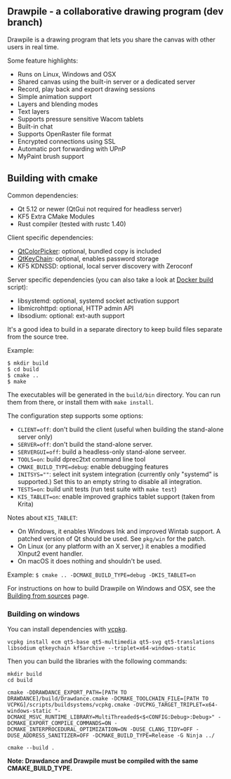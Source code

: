 Drawpile - a collaborative drawing program  (dev branch)
------------------------------------------

Drawpile is a drawing program that lets you share the canvas
with other users in real time.

Some feature highlights:

* Runs on Linux, Windows and OSX
* Shared canvas using the built-in server or a dedicated server
* Record, play back and export drawing sessions
* Simple animation support
* Layers and blending modes
* Text layers
* Supports pressure sensitive Wacom tablets
* Built-in chat
* Supports OpenRaster file format
* Encrypted connections using SSL
* Automatic port forwarding with UPnP
* MyPaint brush support

## Building with cmake

Common dependencies:
 * Qt 5.12 or newer (QtGui not required for headless server)
 * KF5 Extra CMake Modules
 * Rust compiler (tested with rustc 1.40)

Client specific dependencies:

* [QtColorPicker]: optional, bundled copy is included
* [QtKeyChain]: optional, enables password storage
* KF5 KDNSSD: optional, local server discovery with Zeroconf

Server specific dependencies (you can also take a look at [Docker build](pkg/docker/Dockerfile) script):

* libsystemd: optional, systemd socket activation support
* libmicrohttpd: optional, HTTP admin API
* libsodium: optional: ext-auth support

It's a good idea to build in a separate directory to keep build files
separate from the source tree.

Example:

    $ mkdir build
    $ cd build
    $ cmake ..
    $ make

The executables will be generated in the `build/bin` directory. You can run them from there,
or install them with `make install`.

The configuration step supports some options:

* `CLIENT=off`: don't build the client (useful when building the stand-alone server only)
* `SERVER=off`: don't build the stand-alone server.
* `SERVERGUI=off`: build a headless-only stand-alone serveer.
* `TOOLS=on`: build dprec2txt command line tool
* `CMAKE_BUILD_TYPE=debug`: enable debugging features
* `INITSYS=""`: select init system integration (currently only "systemd" is supported.) Set this to an empty string to disable all integration.
* `TESTS=on`: build unit tests (run test suite with `make test`)
* `KIS_TABLET=on`: enable improved graphics tablet support (taken from Krita)

Notes about `KIS_TABLET`:

 * On Windows, it enables Windows Ink and improved Wintab support. A patched version of Qt should be used. See `pkg/win` for the patch.
 * On Linux (or any platform with an X server,) it enables a modified XInput2 event handler.
 * On macOS it does nothing and shouldn't be used.

Example: `$ cmake .. -DCMAKE_BUILD_TYPE=debug -DKIS_TABLET=on`

For instructions on how to build Drawpile on Windows and OSX, see the [Building from sources] page.

[QtColorPicker]: https://gitlab.com/mattia.basaglia/Qt-Color-Widgets
[QtKeyChain]: https://github.com/frankosterfeld/qtkeychain
[Building from sources]: https://github.com/drawpile/Drawpile/wiki/Building-from-sources

### Building on windows
You can install dependencies with [vcpkg](https://github.com/microsoft/vcpkg).
```
vcpkg install ecm qt5-base qt5-multimedia qt5-svg qt5-translations libsodium qtkeychain kf5archive --triplet=x64-windows-static
```
Then you can build the libraries with the following commands:
```
mkdir build
cd build

cmake -DDRAWDANCE_EXPORT_PATH=[PATH TO DRAWDANCE]/build/Drawdance.cmake -DCMAKE_TOOLCHAIN_FILE=[PATH TO VCPKG]/scripts/buildsystems/vcpkg.cmake -DVCPKG_TARGET_TRIPLET=x64-windows-static "-DCMAKE_MSVC_RUNTIME_LIBRARY=MultiThreaded$<$<CONFIG:Debug>:Debug>" -DCMAKE_EXPORT_COMPILE_COMMANDS=ON -DCMAKE_INTERPROCEDURAL_OPTIMIZATION=ON -DUSE_CLANG_TIDY=OFF -DUSE_ADDRESS_SANITIZER=OFF -DCMAKE_BUILD_TYPE=Release -G Ninja ../

cmake --build .
```
**Note: Drawdance and Drawpile must be compiled with the same CMAKE_BUILD_TYPE.**